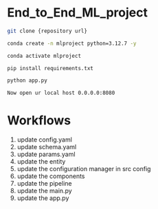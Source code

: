 # End_to_End_ML_project

``` bash
git clone {repository url} 

```
``` bash
conda create -n mlproject python=3.12.7 -y
```
``` bash
conda activate mlproject
```
``` bash
pip install requirements.txt
```
``` bash
python app.py
```
``` bash
Now open ur local host 0.0.0.0:8080
```

# Workflows
1. update config.yaml
2. update schema.yaml
3. update params.yaml
4. update the entity
5. update the configuration manager in src config
6. update the components
7. update the pipeline
8. update the main.py
9. update the app.py